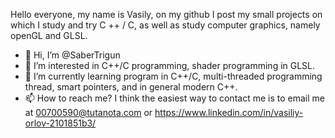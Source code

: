 Hello everyone, my name is Vasily, on my github I post my small projects on which I study and try C ++ / C, 
as well as study computer graphics, namely openGL and GLSL.
- 👋 Hi, I’m @SaberTrigun
- 👀 I’m interested in C++/C programming, shader programming in GLSL.
- 🌱 I’m currently learning program in C++/C, multi-threaded programming thread, smart pointers, and in general modern C++.
- 📫 How to reach me? I think the easiest way to contact me is to email me at 00700590@tutanota.com or https://www.linkedin.com/in/vasiliy-orlov-2101851b3/

<!---
SaberTrigun/SaberTrigun is a ✨ special ✨ repository because its `README.md` (this file) appears on your GitHub profile.
You can click the Preview link to take a look at your changes.
--->
